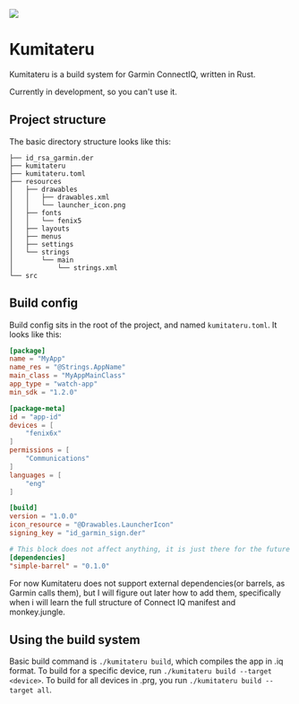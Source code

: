![](https://github.com/ggoraa/kumitateru/actions/workflows/rust.yml/badge.svg)
# Kumitateru
Kumitateru is a build system for Garmin ConnectIQ, written in Rust.

Currently in development, so you can't use it.

## Project structure

The basic directory structure looks like this:
```
├── id_rsa_garmin.der
├── kumitateru
├── kumitateru.toml
├── resources
│   ├── drawables
│   │   ├── drawables.xml
│   │   └── launcher_icon.png
│   ├── fonts
│   │   └── fenix5
│   ├── layouts
│   ├── menus
│   ├── settings
│   └── strings
│       └── main
│           └── strings.xml
└── src
```

## Build config
Build config sits in the root of the project, and named `kumitateru.toml`. It looks like this:

```toml
[package]
name = "MyApp"
name_res = "@Strings.AppName"
main_class = "MyAppMainClass"
app_type = "watch-app"
min_sdk = "1.2.0"

[package-meta]
id = "app-id"
devices = [
    "fenix6x"
]
permissions = [
    "Communications"
]
languages = [
    "eng"
]

[build]
version = "1.0.0"
icon_resource = "@Drawables.LauncherIcon"
signing_key = "id_garmin_sign.der"

# This block does not affect anything, it is just there for the future
[dependencies]
"simple-barrel" = "0.1.0"
```

For now Kumitateru does not support external dependencies(or barrels, as Garmin calls them),
but I will figure out later how to add them, specifically when i will learn the full structure
of Connect IQ manifest and monkey.jungle. 

## Using the build system
Basic build command is `./kumitateru build`, which compiles the app in .iq format. To build
for a specific device, run `./kumitateru build --target <device>`. To build for all devices
in .prg, you run `./kumitateru build --target all`.